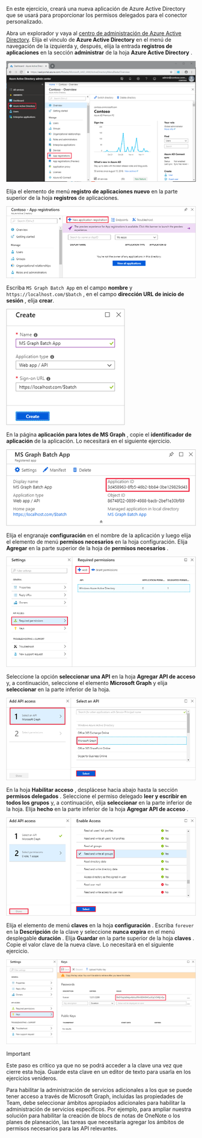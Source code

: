 <!-- markdownlint-disable MD002 MD041 -->

En este ejercicio, creará una nueva aplicación de Azure Active Directory que se usará para proporcionar los permisos delegados para el conector personalizado.

Abra un explorador y vaya al [centro de administración de Azure Active Directory](https://aad.portal.azure.com). Elija el vínculo de **Azure Active Directory** en el menú de navegación de la izquierda y, después, elija la entrada **registros de aplicaciones** en la sección **administrar** de la hoja **Azure Active Directory** .

![Captura de pantalla de la hoja de Azure Active Directory en el centro de administración de Azure Active Directory](./images/app-reg1.png)

Elija el elemento de menú **registro de aplicaciones nuevo** en la parte superior de la hoja **registros** de aplicaciones.

![Captura de pantalla de la hoja registros de aplicaciones en el centro de administración de Azure Active Directory](./images/app-reg2.png)

Escriba `MS Graph Batch App` en el campo **nombre** y `https://localhost.com/$batch` , en el campo **dirección URL de inicio de sesión** , elija **crear**.

![Captura de pantalla del formulario de creación para un nuevo registro de aplicaciones en el centro de administración de Azure Active Directory](./images/app-reg3.png)

En la página **aplicación para lotes de MS Graph** , copie el **identificador de aplicación** de la aplicación. Lo necesitará en el siguiente ejercicio.

![Captura de pantalla de la página de aplicación registrada](./images/app-reg4.png)

Elija el engranaje **configuración** en el nombre de la aplicación y luego elija el elemento de menú **permisos necesarios** en la hoja configuración. Elija **Agregar** en la parte superior de la hoja de **permisos necesarios** .

![Captura de pantalla de la hoja de permisos necesarios](./images/app-perms1.png)

Seleccione la opción **seleccionar una API** en la hoja **Agregar API de acceso** y, a continuación, seleccione el elemento **Microsoft Graph** y elija **seleccionar** en la parte inferior de la hoja.

![Captura de pantalla de la hoja seleccionar una API](./images/app-perms2.png)

En la hoja **Habilitar acceso** , desplácese hacia abajo hasta la sección **permisos delegados** . Seleccione el permiso delegado **leer y escribir en todos los grupos** y, a continuación, elija **seleccionar** en la parte inferior de la hoja. Elija **hecho** en la parte inferior de la hoja **Agregar API de acceso** .

 ![Captura de pantalla de la hoja de acceso para habilitar](./images/app-perms3.png)

Elija el elemento de menú **claves** en la hoja **configuración** . Escriba `forever` en la **Descripción** de la clave y seleccione **nunca expira** en el menú desplegable **duración** . Elija **Guardar** en la parte superior de la hoja **claves** . Copie el valor clave de la nueva clave. Lo necesitará en el siguiente ejercicio.

![Captura de pantalla de la hoja claves](./images/app-key1.png)

> [!IMPORTANT]
> Este paso es crítico ya que no se podrá acceder a la clave una vez que cierre esta hoja. Guarde esta clave en un editor de texto para usarla en los ejercicios venideros.

Para habilitar la administración de servicios adicionales a los que se puede tener acceso a través de Microsoft Graph, incluidas las propiedades de Team, debe seleccionar ámbitos apropiados adicionales para habilitar la administración de servicios específicos. Por ejemplo, para ampliar nuestra solución para habilitar la creación de blocs de notas de OneNote o los planes de planeación, las tareas que necesitaría agregar los ámbitos de permisos necesarios para las API relevantes.

